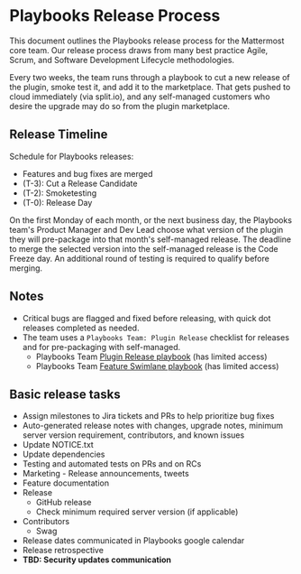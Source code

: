 # Playbooks Release Process

This document outlines the Playbooks release process for the Mattermost core team. Our release process draws from many best practice Agile, Scrum, and Software Development Lifecycle methodologies.

Every two weeks, the team runs through a playbook to cut a new release of the plugin, smoke test it, and add it to the marketplace. That gets pushed to cloud immediately \(via split.io\), and any self-managed customers who desire the upgrade may do so from the plugin marketplace.

## Release Timeline

Schedule for Playbooks releases:

* Features and bug fixes are merged
* \(T-3\): Cut a Release Candidate
* \(T-2\): Smoketesting
* \(T-0\): Release Day

On the first Monday of each month, or the next business day, the Playbooks team's Product Manager and Dev Lead choose what version of the plugin they will pre-package into that month's self-managed release. The deadline to merge the selected version into the self-managed release is the Code Freeze day. An additional round of testing is required to qualify before merging.

## Notes

* Critical bugs are flagged and fixed before releasing, with quick dot releases completed as needed.
* The team uses a ``Playbooks Team: Plugin Release`` checklist for releases and for pre-packaging with self-managed.
  * Playbooks Team [Plugin Release playbook](https://community.mattermost.com/playbooks/playbooks/hzgiqpzsbinpujdnue9xa1kj4y/preview) \(has limited access\)
  * Playbooks Team [Feature Swimlane playbook](https://community.mattermost.com/core/com.mattermost.plugin-incident-management/playbooks/1gtdk5q57irzib67w6ocaatimy) \(has limited access\)

## Basic release tasks

* Assign milestones to Jira tickets and PRs to help prioritize bug fixes
* Auto-generated release notes with changes, upgrade notes, minimum server version requirement, contributors, and known issues
* Update NOTICE.txt
* Update dependencies
* Testing and automated tests on PRs and on RCs
* Marketing - Release announcements, tweets
* Feature documentation
* Release
  * GitHub release
  * Check minimum required server version \(if applicable\)
* Contributors
  * Swag
* Release dates communicated in Playbooks google calendar
* Release retrospective
* **TBD: Security updates communication**
